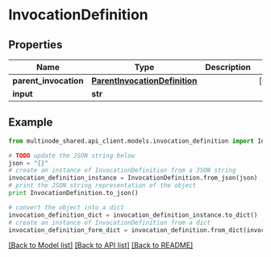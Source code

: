 # InvocationDefinition


## Properties
Name | Type | Description | Notes
------------ | ------------- | ------------- | -------------
**parent_invocation** | [**ParentInvocationDefinition**](ParentInvocationDefinition.md) |  | [optional] 
**input** | **str** |  | 

## Example

```python
from multinode_shared.api_client.models.invocation_definition import InvocationDefinition

# TODO update the JSON string below
json = "{}"
# create an instance of InvocationDefinition from a JSON string
invocation_definition_instance = InvocationDefinition.from_json(json)
# print the JSON string representation of the object
print InvocationDefinition.to_json()

# convert the object into a dict
invocation_definition_dict = invocation_definition_instance.to_dict()
# create an instance of InvocationDefinition from a dict
invocation_definition_form_dict = invocation_definition.from_dict(invocation_definition_dict)
```
[[Back to Model list]](../README.md#documentation-for-models) [[Back to API list]](../README.md#documentation-for-api-endpoints) [[Back to README]](../README.md)


